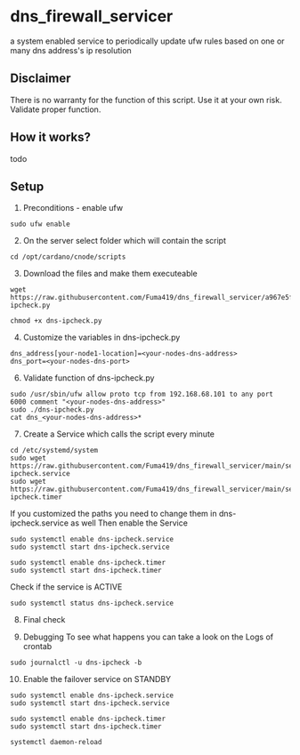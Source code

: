 # dns_firewall_servicer
a system enabled service to periodically update ufw rules based on one or many dns address's ip resolution
## Disclaimer
There is no warranty for the function of this script. Use it at your own risk. Validate proper function.
## How it works?
todo
## Setup

1. Preconditions - enable ufw
```
sudo ufw enable
```

2. On the server select folder which will contain the script
```
cd /opt/cardano/cnode/scripts
```
3. Download the files and make them executeable
```
wget https://raw.githubusercontent.com/Fuma419/dns_firewall_servicer/a967e5fcf2b4fe8638c8e5dc927503311ef4eceb/script/dns-ipcheck.py

chmod +x dns-ipcheck.py
```

4. Customize the variables in dns-ipcheck.py
```
dns_address[your-node1-location]=<your-nodes-dns-address>
dns_port=<your-nodes-dns-port>
```

6. Validate function of dns-ipcheck.py
```
sudo /usr/sbin/ufw allow proto tcp from 192.168.68.101 to any port 6000 comment "<your-nodes-dns-address>"
sudo ./dns-ipcheck.py
cat dns_<your-nodes-dns-address>*
```

7. Create a Service which calls the script every minute
```
cd /etc/systemd/system
sudo wget https://raw.githubusercontent.com/Fuma419/dns_firewall_servicer/main/service/dns-ipcheck.service
sudo wget https://raw.githubusercontent.com/Fuma419/dns_firewall_servicer/main/service/dns-ipcheck.timer
```
If you customized the paths you need to change them in dns-ipcheck.service as well
Then enable the Service
```
sudo systemctl enable dns-ipcheck.service
sudo systemctl start dns-ipcheck.service

sudo systemctl enable dns-ipcheck.timer
sudo systemctl start dns-ipcheck.timer
```
Check if the service is ACTIVE
```
sudo systemctl status dns-ipcheck.service
```

8. Final check



9. Debugging
To see what happens you can take a look on the Logs of crontab
```
sudo journalctl -u dns-ipcheck -b
```

10. Enable the failover service on STANDBY
```
sudo systemctl enable dns-ipcheck.service
sudo systemctl start dns-ipcheck.service

sudo systemctl enable dns-ipcheck.timer
sudo systemctl start dns-ipcheck.timer

systemctl daemon-reload
